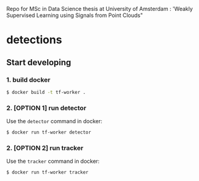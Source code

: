 Repo for MSc in Data Science thesis at University of Amsterdam : 'Weakly Supervised Learning using Signals from Point Clouds"

# detections

## Start developing

### 1. build docker
```bash
$ docker build -t tf-worker .
```

### 2. [OPTION 1] run detector

Use the `detector` command in docker:

```bash
$ docker run tf-worker detector 
```

### 2. [OPTION 2] run tracker

Use the `tracker` command in docker:

```bash
$ docker run tf-worker tracker 
```